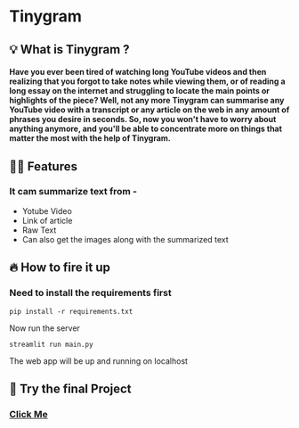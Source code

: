 # Tinygram
## 💡 What is Tinygram ?
#### Have you ever been tired of watching long YouTube videos and then realizing that you forgot to take notes while viewing them, or of reading a long essay on the internet and struggling to locate the main points or highlights of the piece? Well, not any more Tinygram can summarise any YouTube video with a transcript or any article on the web in any amount of phrases you desire in seconds. So, now you won't have to worry about anything anymore, and you'll be able to concentrate more on things that matter the most with the help of Tinygram.
## 🧑‍💻 Features
### It cam summarize text from -
- Yotube Video
- Link of article
- Raw Text
- Can also get the images along with the summarized text
## 🔥 How to fire it up
### Need to install the requirements first

```pip install -r requirements.txt```

Now run the server

```streamlit run main.py```

The web app will be up and running on localhost
## 🔽 Try the final Project
### <a href="https://share.streamlit.io/keshavtanwar57/tinygram/main/main.py">Click Me</a>
